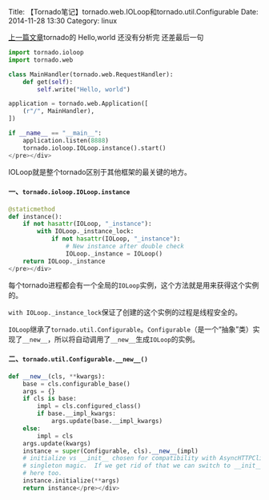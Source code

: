 Title: 【Tornado笔记】tornado.web.IOLoop和tornado.util.Configurable
Date: 2014-11-28 13:30
Category: linux

[上一篇文章](https://www.mtunique.com/tornado_application.html)tornado的 Hello,world 还没有分析完 还差最后一句
```python
import tornado.ioloop
import tornado.web

class MainHandler(tornado.web.RequestHandler):
    def get(self):
        self.write("Hello, world")

application = tornado.web.Application([
    (r"/", MainHandler),
])

if __name__ == "__main__":
    application.listen(8888)
    tornado.ioloop.IOLoop.instance().start()
</pre></div>
```

IOLoop就是整个tornado区别于其他框架的最关键的地方。

#### 一、`tornado.ioloop.IOLoop.instance`
```python
@staticmethod
def instance():
    if not hasattr(IOLoop, "_instance"):
        with IOLoop._instance_lock:
            if not hasattr(IOLoop, "_instance"):
                # New instance after double check
                IOLoop._instance = IOLoop()
    return IOLoop._instance
</pre></div>
```

每个tornado进程都会有一个全局的`IOLoop`实例，这个方法就是用来获得这个实例的。

`with IOLoop._instance_lock`保证了创建的这个实例的过程是线程安全的。

`IOLoop`继承了`tornado.util.Configurable`。`Configurable`（是一个“抽象”类）实现了`__new__`，所以将自动调用了`__new__`生成`IOLoop`的实例。

#### 二、`tornado.util.Configurable.__new__()`
```python
def __new__(cls, **kwargs):
    base = cls.configurable_base()
    args = {}
    if cls is base:
        impl = cls.configured_class()
        if base.__impl_kwargs:
            args.update(base.__impl_kwargs)
    else:
        impl = cls
    args.update(kwargs)
    instance = super(Configurable, cls).__new__(impl)
    # initialize vs __init__ chosen for compatibility with AsyncHTTPClient
    # singleton magic.  If we get rid of that we can switch to __init__
    # here too.
    instance.initialize(**args)
    return instance</pre></div>
```
